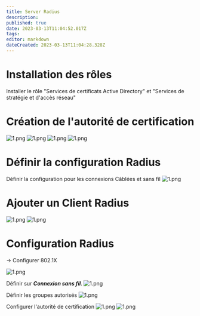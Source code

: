 ```yaml
---
title: Server Radius
description: 
published: true
date: 2023-03-13T11:04:52.017Z
tags: 
editor: markdown
dateCreated: 2023-03-13T11:04:28.328Z
---
```


# Installation des rôles

Installer le rôle "Services de certificats Active Directory" et "Services de stratégie et d'accès réseau"

# Création de l'autorité de certification
![1.png](/radius/7.png)
![1.png](/radius/9.png)
![1.png](/radius/10.png)
![1.png](/radius/11.png)

# Définir la configuration Radius
Définir la configuration pour les connexions Câblées et sans fil
![1.png](/radius/12.png)

# Ajouter un Client Radius
![1.png](/radius/13.png)
![1.png](/radius/14.png)
# Configuration Radius 
-> Configurer 802.1X

![1.png](/radius/15.png)

Définir sur ***Connexion sans fil***.
![1.png](/radius/16.png)

Définir les groupes autorisés
![1.png](/radius/17.png)

Configurer l'autorité de certification
![1.png](/radius/18.png)
![1.png](/radius/19.png)


